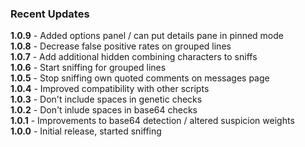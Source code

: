 ### Recent Updates

**1.0.9** - Added options panel / can put details pane in pinned mode  
**1.0.8** - Decrease false positive rates on grouped lines  
**1.0.7** - Add additional hidden combining characters to sniffs  
**1.0.6** - Start sniffing for grouped lines  
**1.0.5** - Stop sniffing own quoted comments on messages page  
**1.0.4** - Improved compatibility with other scripts  
**1.0.3** - Don't include spaces in genetic checks  
**1.0.2** - Don't inlude spaces in base64 checks  
**1.0.1** - Improvements to base64 detection / altered suspicion weights  
**1.0.0** - Initial release, started sniffing  
